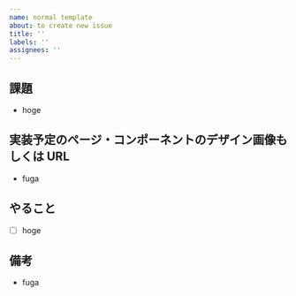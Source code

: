 ```yaml
---
name: normal template
about: to create new issue
title: ''
labels: ''
assignees: ''
---
```


## 課題

- hoge

## 実装予定のページ・コンポーネントのデザイン画像もしくは URL

- fuga

## やること

- [ ] hoge

## 備考

- fuga
